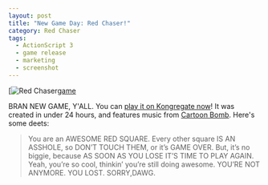 ```yaml
---
layout: post
title: "New Game Day: Red Chaser!"
category: Red Chaser
tags:
  - ActionScript 3
  - game release
  - marketing
  - screenshot
---
```


[![Red Chaser][screenshot][game]

BRAN NEW GAME, Y'ALL. You can [play it on Kongregate now][game]! It was created in under 24 hours, and features music from [Cartoon Bomb][music]. Here's some deets:

> You are an AWESOME RED SQUARE. Every other square IS AN ASSHOLE, so DON’T TOUCH THEM, or it’s GAME OVER. But, it’s no biggie, because AS SOON AS YOU LOSE IT’S TIME TO PLAY AGAIN. Yeah, you’re so cool, thinkin’ you’re still doing awesome. YOU’RE NOT ANYMORE. YOU LOST. SORRY,DAWG.

[game]: http://www.kongregate.com/games/zachwlewis/red-chaser?referrer=zachwlewis
[music]: http://8bc.org/members/cartoon+bomb
[screenshot]: https://s3.amazonaws.com/thegamestudio/web/2010-09-22-new-game-day-red-chaser-screenshot.png

